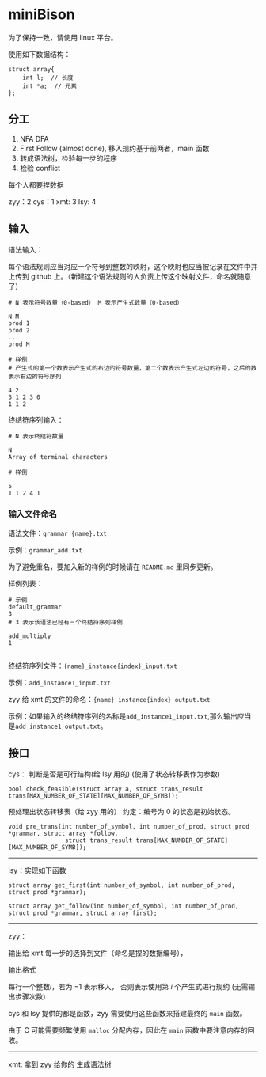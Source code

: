 # miniBison

为了保持一致，请使用 linux 平台。

使用如下数据结构：

```
struct array{
    int l;  // 长度
    int *a;  // 元素
};
```

## 分工

1. NFA DFA
2. First Follow (almost done), 移入规约基于前两者，main 函数
3. 转成语法树，检验每一步的程序
4. 检验 conflict

每个人都要捏数据

zyy：2
cys：1
xmt: 3
lsy: 4

## 输入

语法输入：

每个语法规则应当对应一个符号到整数的映射，这个映射也应当被记录在文件中并上传到 github 上。（新建这个语法规则的人负责上传这个映射文件，命名就随意了）

```
# N 表示符号数量（0-based） M 表示产生式数量（0-based）

N M
prod 1
prod 2
...
prod M

# 样例
# 产生式的第一个数表示产生式的右边的符号数量，第二个数表示产生式左边的符号，之后的数表示右边的符号序列

4 2
3 1 2 3 0
1 1 2
```

终结符序列输入：

```
# N 表示终结符数量

N
Array of terminal characters

# 样例

5
1 1 2 4 1
```

### 输入文件命名

语法文件：`grammar_{name}.txt`

示例：`grammar_add.txt`

为了避免重名，要加入新的样例的时候请在 `README.md` 里同步更新。

样例列表：

```
# 示例
default_grammar
3
# 3 表示该语法已经有三个终结符序列样例

add_multiply
1


```

终结符序列文件：`{name}_instance{index}_input.txt`

示例：`add_instance1_input.txt`

zyy 给 xmt 的文件的命名：`{name}_instance{index}_output.txt`

示例：如果输入的终结符序列的名称是`add_instance1_input.txt`,那么输出应当是`add_instance1_output.txt`。

## 接口

cys：
判断是否是可行结构(给 lsy 用的)
(使用了状态转移表作为参数)

```
bool check_feasible(struct array a, struct trans_result trans[MAX_NUMBER_OF_STATE][MAX_NUMBER_OF_SYMB]);
```

预处理出状态转移表（给 zyy 用的）
约定：编号为 0 的状态是初始状态。

```
void pre_trans(int number_of_symbol, int number_of_prod, struct prod *grammar, struct array *follow,
                struct trans_result trans[MAX_NUMBER_OF_STATE][MAX_NUMBER_OF_SYMB]);
```

---

lsy：实现如下函数

```
struct array get_first(int number_of_symbol, int number_of_prod, struct prod *grammar);

struct array get_follow(int number_of_symbol, int number_of_prod, struct prod *grammar, struct array first);
```

---

zyy：

输出给 xmt 每一步的选择到文件（命名是捏的数据编号），

输出格式

每行一个整数$i$，若为 $-1$ 表示移入， 否则表示使用第 $i$ 个产生式进行规约 (无需输出步骤次数)



cys 和 lsy 提供的都是函数，zyy 需要使用这些函数来搭建最终的 `main` 函数。

由于 C 可能需要频繁使用 `malloc` 分配内存，因此在 `main` 函数中要注意内存的回收。

---

xmt:
拿到 zyy 给你的
生成语法树
